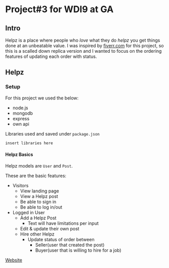 # Project#3 for WDI9 at GA

## Intro
Helpz is a place where people who *love* what they do *helpz* you get things done at an unbeatable value. I was inspired by [fiverr.com](https://www.fiverr.com/) for this project, so this is a scalled down replica version and I wanted to focus on the ordering features of updating each order with status.

## Helpz

### Setup
For this project we used the below:
  - node.js
  - mongodb
  - express
  - own api

Libraries used and saved under `package.json`

```bash
insert libraries here
```

#### Helpz Basics
Helpz models are `User` and `Post`.

These are the basic features:


- Visitors
  - View landing page
  - View a Helpz post
  - Be able to sign in
  - Be able to log in/out
- Logged in User
  - Add a Helpz Post
    - Text will have limitations per input
  - Edit & update their own post
  - Hire other Helpz
    - Update status of order between
      - Seller(user that created the post)
      - Buyer(user that is willing to hire for a job)

[Website](http://www.google.com)
